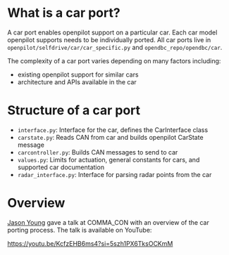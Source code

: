 # What is a car port?

A car port enables openpilot support on a particular car. Each car model openpilot supports needs to be individually ported. All car ports live in `openpilot/selfdrive/car/car_specific.py` and `opendbc_repo/opendbc/car`.

The complexity of a car port varies depending on many factors including:

* existing openpilot support for similar cars
* architecture and APIs available in the car


# Structure of a car port
* `interface.py`: Interface for the car, defines the CarInterface class
* `carstate.py`: Reads CAN from car and builds openpilot CarState message
* `carcontroller.py`: Builds CAN messages to send to car
* `values.py`: Limits for actuation, general constants for cars, and supported car documentation
* `radar_interface.py`: Interface for parsing radar points from the car


# Overview

[Jason Young](https://github.com/jyoung8607) gave a talk at COMMA_CON with an overview of the car porting process. The talk is available on YouTube:

https://youtu.be/KcfzEHB6ms4?si=5szh1PX6TksOCKmM
